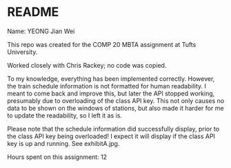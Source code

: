 README
======

Name: YEONG Jian Wei

This repo was created for the COMP 20 MBTA assignment at Tufts University.

Worked closely with Chris Rackey; no code was copied.

To my knowledge, everything has been implemented correctly. 
However, the train schedule information is not formatted for human readability.
I meant to come back and improve this, but later the API stopped working, 
presumably due to overloading of the class API key. This not only causes no data to be
shown on the windows of stations, but also made it harder for me to
update the readability, so I left it as is.

Please note that the schedule information did successfully display, prior
to the class API key being overloaded! I expect it will display if the class API key
is up and running. See exhibitA.jpg.

Hours spent on this assignment: 12
